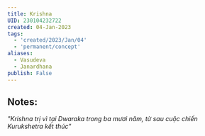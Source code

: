 ```yaml
---
title: Krishna
UID: 230104232722
created: 04-Jan-2023
tags:
  - 'created/2023/Jan/04'
  - 'permanent/concept'
aliases:
  - Vasudeva
  - Janardhana
publish: False
---
```

## Notes:





*"Krishna trị vì tại Dwaraka trong ba mươi năm, từ sau cuộc chiến Kurukshetra kết thúc"*